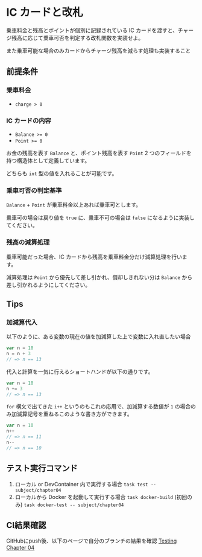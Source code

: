 # IC カードと改札

乗車料金と残高とポイントが個別に記録されている IC カードを渡すと、チャージ残高に応じて乗車可否を判定する改札関数を実装せよ。

また乗車可能な場合のみカードからチャージ残高を減らす処理も実装すること

## 前提条件

### 乗車料金

- `charge > 0`

### IC カードの内容

- `Balance >= 0`
- `Point >= 0`

お金の残高を表す `Balance` と、ポイント残高を表す `Point` 2 つのフィールドを持つ構造体として定義しています。

どちらも `int` 型の値を入れることが可能です。

### 乗車可否の判定基準

`Balance` + `Point` が乗車料金以上あれば乗車可とします。

乗車可の場合は戻り値を `true` に、乗車不可の場合は `false` になるように実装してください。

### 残高の減算処理

乗車可能だった場合、IC カードから残高を乗車料金分だけ減算処理を行います。

減算処理は `Point` から優先して差し引かれ、償却しきれない分は `Balance` から差し引かれるようにしてください。

## Tips

### 加減算代入

以下のように、ある変数の現在の値を加減算した上で変数に入れ直したい場合

```go
var n = 10
n = n + 3
// => n == 13
```

代入と計算を一気に行えるショートハンドが以下の通りです。

```go
var n = 10
n += 3
// => n == 13
```

`for` 構文で出てきた `i++` というのもこれの応用で、加減算する数値が `1` の場合のみ加減算記号を重ねるこのような書き方ができます。

```go
var n = 10
n++
// => n == 11
n--
// => n == 10
```

## テスト実行コマンド

1. ローカル or DevContainer 内で実行する場合
`task test -- subject/chapter04`
1. ローカルから Docker を起動して実行する場合
`task docker-build` (初回のみ)
`task docker-test -- subject/chapter04`

## CI結果確認

GitHubにpush後、以下のページで自分のブランチの結果を確認
[Testing Chapter 04](https://github.com/kurupeku/hello-golang/actions/workflows/chapter04_test.yml)
